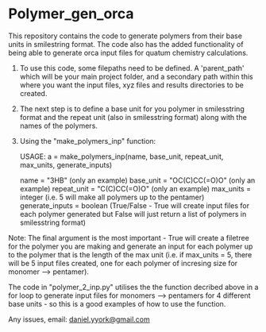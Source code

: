 # Polymer_gen_orca
This repository contains the code to generate polymers from their base units in smilestring format. The code also has the added functionality of being able to generate orca input files for quatum chemistry calculations.

1) To use this code, some filepaths need to be defined. A 'parent_path' which will be your main project folder, and a secondary path within this where you want the input   files, xyz files and results directories to be created.

2) The next step is to define a base unit for you polymer in smilesstring format and the repeat unit (also in smilesstring format) along with the names of the polymers. 

3) Using the "make_polymers_inp" function:

    USAGE: a = make_polymers_inp(name, base_unit, repeat_unit, max_units, generate_inputs)
    
    name = "3HB" (only an example)
    base_unit = "OC(C)CC(=O)O" (only an example)
    repeat_unit = "C(C)CC(=O)O" (only an example)
    max_units = integer (i.e. 5 will make all polymers up to the pentamer)
    generate_inputs  = boolean (True/False - True will create input files for each polymer generated but False will just return a list of polymers in smilesstring format)
    
Note: The final argument is the most important - True will create a filetree for the polymer you are making and generate an input for each polymer up to the polymer that is the length of the max unit (i.e. if max_units = 5, there will be 5 input files created, one for each polymer of incresing size for monomer --> pentamer). 

The code in "polymer_2_inp.py" utilises the the function decribed above in a for loop to generate input files for monomers --> pentamers for 4 different base units - so this is a good examples of how to use the function.

Any issues, email: daniel.yyork@gmail.com

